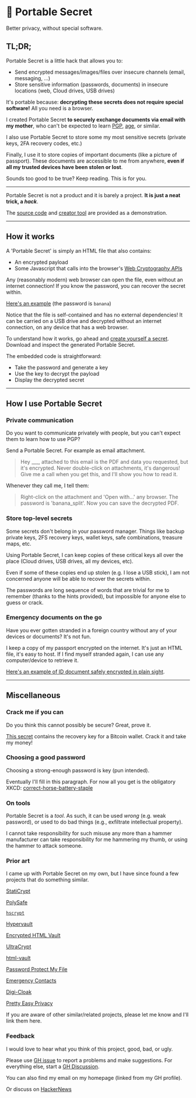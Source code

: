 # 🔐 Portable Secret

Better privacy, without special software.

## TL;DR;

Portable Secret is a little hack that allows you to:

 - Send encrypted messages/images/files over insecure channels (email, messaging, ...)
 - Store sensitive information (passwords, documents) in insecure locations (web, Cloud drives, USB drives)

It's portable because: **decrypting these secrets does not require special software!**
All you need is a browser.

I created Portable Secret **to securely exchange documents via email with my mother**, who can't be expected to learn [PGP](https://en.wikipedia.org/wiki/Pretty_Good_Privacy), [age](https://github.com/FiloSottile/age), or similar.

I also use Portable Secret to store some my most sensitive secrets (private keys, 2FA recovery codes, etc.)

Finally, I use it to store copies of important documents (like a picture of passport). These documents are accessible to me from anywhere, **even if all my trusted devices have been stolen or lost**.

Sounds too good to be true? Keep reading. This is for you.

---

Portable Secret is not a product and it is barely a project.
**It is just a neat trick, a *hack***.

The [source code](https://github.com/mprimi/portable-secret) and [creator tool](https://mprimi.github.io/portable-secret/creator/) are provided as a demonstration.


---

## How it works

A 'Portable Secret' is simply an HTML file that also contains:
 - An encrypted payload
 - Some Javascript that calls into the browser's [Web Cryptography APIs](https://developer.mozilla.org/en-US/docs/Web/API/Web_Crypto_API)

Any (reasonably modern) web browser can open the file, even without an internet connection!
If you know the password, you can recover the secret within.

[Here's an example](https://mprimi.github.io/portable-secret/examples/example-message.html) (the password is `banana`)

Notice that the file is self-contained and has no external dependencies!
It can be carried on a USB drive and decrypted without an internet connection, on any device that has a web browser.

To understand how it works, go ahead and [create yourself a secret](https://mprimi.github.io/portable-secret/creator/). Download and inspect the generated Portable Secret.

The embedded code is straightforward:
 - Take the password and generate a key
 - Use the key to decrypt the payload
 - Display the decrypted secret

---

## How I use Portable Secret

### Private communication

Do you want to communicate privately with people, but you can't expect them to learn how to use PGP?

Send a Portable Secret. For example as email attachment.

 > Hey ___, attached to this email is the PDF and data you requested, but it's encrypted. Never double-click on attachments, it's dangerous! Give me a call when you get this, and I'll show you how to read it.

Whenever they call me, I tell them:
 > Right-click on the attachment and 'Open with...' any browser.
 > The password is 'banana_split'.
 > Now you can save the decrypted PDF.

### Store top-level secrets

Some secrets don't belong in your password manager. Things like backup private keys, 2FS recovery keys, wallet keys, safe combinations, treasure maps, etc.

Using Portable Secret, I can keep copies of these critical keys all over the place (Cloud drives, USB drives, all my devices, etc).

Even if some of these copies end up stolen (e.g. I lose a USB stick), I am not concerned anyone will be able to recover the secrets within.

The passwords are long sequence of words that are trivial for me to remember (thanks to the hints provided), but impossible for anyone else to guess or crack.

### Emergency documents on the go

Have you ever gotten stranded in a foreign country without any of your devices or documents? It's not fun.

I keep a copy of my passport encrypted on the internet. It's just an HTML file, it's easy to host. If I find myself stranded again, I can use any computer/device to retrieve it.

[Here's an example of ID document safely encrypted in plain sight](https://mprimi.github.io/portable-secret/examples/example-image.html).

---

## Miscellaneous

### Crack me if you can

Do you think this cannot possibly be secure? Great, prove it.

[This secret](https://mprimi.github.io/portable-secret/examples/bounty.html) contains the recovery key for a Bitcoin wallet. Crack it and take my money!

### Choosing a good password

Choosing a strong-enough password is key (pun intended).

Eventually I'll fill in this paragraph. For now all you get is the obligatory XKCD: [correct-horse-battery-staple](https://xkcd.com/936/)

### On tools

Portable Secret is a *tool*. As such, it can be used *wrong* (e.g. weak password), or used to do bad things (e.g., exfiltrate intellectual property).

I cannot take responsibility for such misuse any more than a hammer manufacturer can take responsibility for me hammering my thumb, or using the hammer to attack someone.

### Prior art

I came up with Portable Secret on my own, but I have since found a few projects that do something similar.

[StatiCrypt](https://github.com/robinmoisson/staticrypt)

[PolySafe](https://github.com/fmeum/polysafe)

[`hscrypt`](https://smondet.gitlab.io/hscrypt/)

[Hypervault](http://hypervault.github.io)

[Encrypted HTML Vault](https://github.com/ccorcos/encrypted-html-vault)

[UltraCrypt](https://9p4.github.io/hackna/)

[html-vault](https://github.com/dividuum/html-vault)

[Password Protect My File](https://github.com/louissobel/ppmf)

[Emergency Contacts](https://github.com/jwillmer/emergency-contacts)

[Digi-Cloak](https://github.com/kaushalmeena/digi-cloak)

[Pretty Easy Privacy](https://prettyeasyprivacy.xyz/)

If you are aware of other similar/related projects, please let me know and I'll link them here.

### Feedback

I would love to hear what you think of this project, good, bad, or ugly.

Please use [GH issue](https://github.com/mprimi/portable-secret/issues) to report a problems and make suggestions. For everything else, start a [GH Discussion](https://github.com/mprimi/portable-secret/discussions).

You can also find my email on my homepage (linked from my GH profile).

Or discuss on [HackerNews](https://news.ycombinator.com/item?id=34083366)
